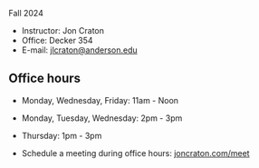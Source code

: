 Fall 2024

<main>

- Instructor: Jon Craton
- Office: Decker 354
- E-mail: [jlcraton@anderson.edu](mailto:jlcraton@anderson.edu)

Office hours
------------

- Monday, Wednesday, Friday: 11am - Noon
- Monday, Tuesday, Wednesday: 2pm - 3pm
- Thursday: 1pm - 3pm

- Schedule a meeting during office hours: [joncraton.com/meet](https://joncraton.com/meet)
